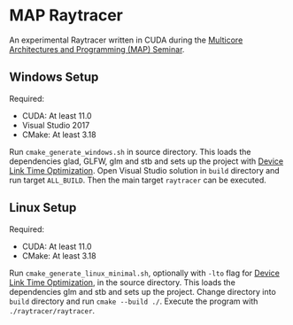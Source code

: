# MAP Raytracer
An experimental Raytracer written in CUDA during the [Multicore Architectures and Programming (MAP) Seminar](https://www.cs12.tf.fau.de/lehre/lehrveranstaltungen/seminare/multi-core-architectures-and-programming/).
## Windows Setup
Required:
* CUDA: At least 11.0
* Visual Studio 2017
* CMake: At least 3.18

Run `cmake_generate_windows.sh` in source directory. This loads the dependencies glad, GLFW, glm and stb and sets up the project with [Device Link Time Optimization](https://developer.nvidia.com/blog/improving-gpu-app-performance-with-cuda-11-2-device-lto/). Open Visual Studio solution in `build` directory and run target `ALL_BUILD`. Then the main target `raytracer` can be executed.

## Linux Setup
Required:
* CUDA: At least 11.0
* CMake: At least 3.18

Run `cmake_generate_linux_minimal.sh`, optionally with `-lto` flag for [Device Link Time Optimization](https://developer.nvidia.com/blog/improving-gpu-app-performance-with-cuda-11-2-device-lto/), in the source directory. This loads the dependencies glm and stb and sets up the project. Change directory into `build` directory and run `cmake --build ./`. Execute the program with `./raytracer/raytracer`.